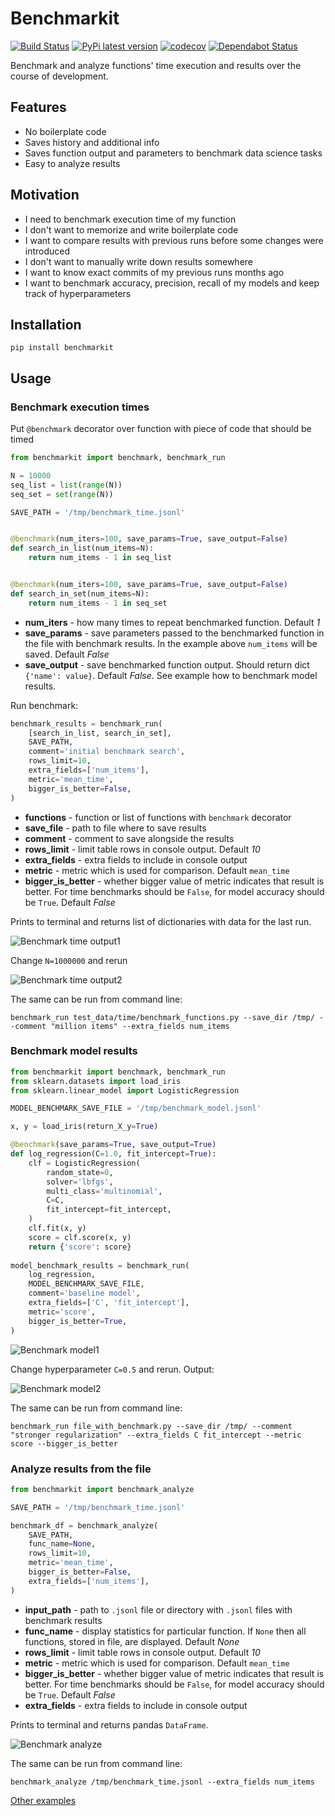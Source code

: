 # Benchmarkit

[![Build Status](https://travis-ci.org/vgrabovets/benchmarkit.svg?branch=master)](https://travis-ci.org/vgrabovets/benchmarkit)
[![PyPi latest version](https://img.shields.io/pypi/v/benchmarkit.svg)](https://pypi.org/project/benchmarkit/)
[![codecov](https://codecov.io/gh/vgrabovets/benchmarkit/branch/master/graph/badge.svg)](https://codecov.io/gh/vgrabovets/benchmarkit)
[![Dependabot Status](https://api.dependabot.com/badges/status?host=github&repo=vgrabovets/benchmarkit)](https://dependabot.com)

Benchmark and analyze functions' time execution and results over the course of development. 

## Features

- No boilerplate code
- Saves history and additional info
- Saves function output and parameters to benchmark data science tasks
- Easy to analyze results

## Motivation

- I need to benchmark execution time of my function
- I don't want to memorize and write boilerplate code
- I want to compare results with previous runs before some changes were introduced
- I don't want to manually write down results somewhere
- I want to know exact commits of my previous runs months ago
- I want to benchmark accuracy, precision, recall of my models and keep track of hyperparameters 

## Installation

```text
pip install benchmarkit
```

## Usage
### Benchmark execution times

Put `@benchmark` decorator over function with piece of code that should be timed

```python
from benchmarkit import benchmark, benchmark_run

N = 10000
seq_list = list(range(N))
seq_set = set(range(N))

SAVE_PATH = '/tmp/benchmark_time.jsonl'


@benchmark(num_iters=100, save_params=True, save_output=False)
def search_in_list(num_items=N):
    return num_items - 1 in seq_list


@benchmark(num_iters=100, save_params=True, save_output=False)
def search_in_set(num_items=N):
    return num_items - 1 in seq_set
```

- __num_iters__ - how many times to repeat benchmarked function. Default _1_
- __save_params__ - save parameters passed to the benchmarked function in the file with benchmark results. In the example above `num_items` will be saved. Default _False_
- __save_output__ - save benchmarked function output. Should return dict `{'name': value}`. Default _False_. See example how to benchmark model results.

Run benchmark:

```python
benchmark_results = benchmark_run(
    [search_in_list, search_in_set],
    SAVE_PATH,
    comment='initial benchmark search',
    rows_limit=10,
    extra_fields=['num_items'],
    metric='mean_time',
    bigger_is_better=False,
)  
```

- __functions__ - function or list of functions with `benchmark` decorator
- __save_file__ - path to file where to save results
- __comment__ - comment to save alongside the results
- __rows_limit__ - limit table rows in console output. Default _10_
- __extra_fields__ - extra fields to include in console output
- __metric__ - metric which is used for comparison. Default `mean_time`
- __bigger_is_better__ - whether bigger value of metric indicates that result is better. For time benchmarks should be `False`, for model accuracy should be `True`. Default _False_

Prints to terminal and returns list of dictionaries with data for the last run.

![Benchmark time output1](https://raw.githubusercontent.com/vgrabovets/benchmarkit/master/img/benchmark_time1.jpg)

Change `N=1000000` and rerun

![Benchmark time output2](https://raw.githubusercontent.com/vgrabovets/benchmarkit/master/img/benchmark_time2.jpg)

The same can be run from command line:
```text
benchmark_run test_data/time/benchmark_functions.py --save_dir /tmp/ --comment "million items" --extra_fields num_items
```

### Benchmark model results

```python
from benchmarkit import benchmark, benchmark_run
from sklearn.datasets import load_iris
from sklearn.linear_model import LogisticRegression

MODEL_BENCHMARK_SAVE_FILE = '/tmp/benchmark_model.jsonl'

x, y = load_iris(return_X_y=True)

@benchmark(save_params=True, save_output=True)
def log_regression(C=1.0, fit_intercept=True):
    clf = LogisticRegression(
        random_state=0, 
        solver='lbfgs', 
        multi_class='multinomial', 
        C=C,
        fit_intercept=fit_intercept,
    )
    clf.fit(x, y)
    score = clf.score(x, y)
    return {'score': score}
    
model_benchmark_results = benchmark_run(
    log_regression,
    MODEL_BENCHMARK_SAVE_FILE,
    comment='baseline model',
    extra_fields=['C', 'fit_intercept'],
    metric='score',
    bigger_is_better=True,
)
```

![Benchmark model1](https://raw.githubusercontent.com/vgrabovets/benchmarkit/master/img/benchmark_model1.jpg)

Change hyperparameter `C=0.5` and rerun. Output:

![Benchmark model2](https://raw.githubusercontent.com/vgrabovets/benchmarkit/master/img/benchmark_model2.jpg)

The same can be run from command line:
```text
benchmark_run file_with_benchmark.py --save_dir /tmp/ --comment "stronger regularization" --extra_fields C fit_intercept --metric score --bigger_is_better
```

### Analyze results from the file

```python
from benchmarkit import benchmark_analyze

SAVE_PATH = '/tmp/benchmark_time.jsonl'

benchmark_df = benchmark_analyze(
    SAVE_PATH,
    func_name=None, 
    rows_limit=10,
    metric='mean_time',
    bigger_is_better=False,
    extra_fields=['num_items'],
)
```

- __input_path__ - path to `.jsonl` file or directory with `.jsonl` files with benchmark results 
- __func_name__ - display statistics for particular function. If `None` then all functions, stored in file, are displayed. Default _None_
- __rows_limit__ - limit table rows in console output. Default _10_
- __metric__ - metric which is used for comparison. Default `mean_time`
- __bigger_is_better__ - whether bigger value of metric indicates that result is better. For time benchmarks should be `False`, for model accuracy should be `True`. Default _False_
- __extra_fields__ - extra fields to include in console output

Prints to terminal and returns pandas `DataFrame`.

![Benchmark analyze](https://raw.githubusercontent.com/vgrabovets/benchmarkit/master/img/benchmark_analyze.jpg)

The same can be run from command line:
```text
benchmark_analyze /tmp/benchmark_time.jsonl --extra_fields num_items
```

[Other examples](https://nbviewer.jupyter.org/github/vgrabovets/benchmarkit/blob/master/notebooks/benchmark_examples.ipynb)
